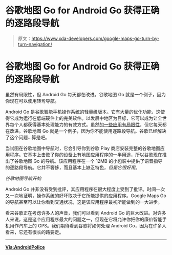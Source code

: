 # 谷歌地图 Go for Android Go 获得正确的逐路段导航

> 原文：<https://www.xda-developers.com/google-maps-go-turn-by-turn-navigation/>

# 谷歌地图 Go for Android Go 获得正确的逐路段导航

虽然有局限性，但 Android Go 每天都在改进。谷歌地图 Go 就是一个例子，因为你现在可以使用转弯导航。

Android Go 是谷歌智能手机操作系统的轻量级版本。它有大量的优化功能，这使得它成为运行在低端硬件上的完美软件。以发展中地区为目标，它可以成为让全世界每个人都获得基本处理能力的有效方式。虽然[的一些应用有局限性](https://www.xda-developers.com/android-go-apps-comparison/)，但它每天都在改进。谷歌地图 Go 就是一个例子，因为你不能使用逐路段导航。谷歌已经解决了这个问题...算是吧。

当试图在谷歌地图中导航时，它会引导你到谷歌 Play 商店安装完整的谷歌地图应用程序。它基本上击败了你的设备上有地图应用程序的一半用途，所以谷歌现在推出了谷歌地图 Go 的导航。该应用程序在一个 12MB 的小包装中提供了语音指导的逐路段导航。它并不奢侈，而且基本上缺乏特色，*但是它很好用*。

*谷歌地图导航开始*

Android Go 并非没有受到批评，其应用程序在很大程度上受到了批评。时间一次又一次地证明，操作系统的好坏取决于它所能提供的应用程序。Google Maps Go 的导航甚至可以让你看到交通状况，这是该应用程序最初所能做到的一大进步。

看来谷歌正在考虑许多人的声音，我们可以看到 Android Go 的巨大改进。对许多人来说，这是这个应用程序最大的问题之一，但现在它将允许你把你的廉价智能手机用作汽车上的 GPS。我们期待看到谷歌将如何处理 Android Go，因为在许多人看来，它还有很长的路要走。

* * *

[**Via:AndroidPolice**](https://www.androidpolice.com/2018/07/26/navigation-google-maps-go-fixes-one-android-gos-biggest-problems-apk-download/)
